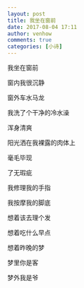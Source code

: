 ```yaml
---
layout: post
title: 我坐在窗前
date: 2017-08-04 17:11
author: venhow
comments: true
categories: [小诗]
---
```

我坐在窗前

窗内我很沉静

窗外车水马龙

我洗了个干净的冷水澡

浑身清爽

阳光洒在我裸露的肉体上

毫毛毕现

了无瑕疵

我修理我的手指

我按摩我的脚底

想着该去理个发

想着吃什么早点

想着昨晚的梦

梦里你是客

梦外我是爷
